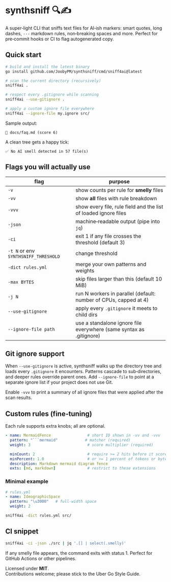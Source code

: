 # synthsniff 🔍✍️

A super‑light CLI that sniffs text files for AI‑ish markers: smart quotes, long dashes, `---` markdown rules, non‑breaking spaces and more.
Perfect for pre‑commit hooks or CI to flag autogenerated copy.

## Quick start

```bash
# build and install the latest binary
go install github.com/JoobyPM/synthsniff/cmd/sniff4ai@latest

# scan the current directory (recursively)
sniff4ai .

# respect every .gitignore while scanning
sniff4ai --use-gitignore .

# apply a custom ignore file everywhere
sniff4ai --ignore-file my.ignore src/
```

Sample output:

```
🚨 docs/faq.md (score 6)
```

A clean tree gets a happy tick:

```
✅ No AI smell detected in 57 file(s)
```

## Flags you will actually use

| flag                                 | purpose                                                             |
| ------------------------------------ | ------------------------------------------------------------------- |
| `-v`                                 | show counts per rule for **smelly** files                           |
| `-vv`                                | show **all** files with rule breakdown                              |
| `-vvv`                               | show every file, rule field and the list of loaded ignore files     |
| `-json`                              | machine‑readable output (pipe into `jq`)                            |
| `-ci`                                | exit 1 if any file crosses the threshold (default 3)                |
| `-t N` or env `SYNTHSNIFF_THRESHOLD` | change threshold                                                    |
| `-dict rules.yml`                    | merge your own patterns and weights                                 |
| `-max BYTES`                         | skip files larger than this (default 10 MiB)                        |
| `-j N`                               | run N workers in parallel (default: number of CPUs, capped at 4)    |
| `--use-gitignore`                    | apply every `.gitignore` it meets to child dirs                     |
| `--ignore-file path`                 | use a standalone ignore file everywhere (same syntax as .gitignore) |

## Git ignore support

When `--use-gitignore` is active, synthsniff walks up the directory tree and loads every `.gitignore` it encounters. Patterns cascade to sub‑directories, and deeper rules override parent ones. Add `--ignore-file` to point at a separate ignore list if your project does not use Git.

Enable `-vvv` to print a summary of all ignore files that were applied after the scan results.

## Custom rules (fine‑tuning)

Each rule supports extra knobs; all are optional.

```yaml
- name: MermaidFence                # short ID shown in -vv and -vvv
  pattern: "```mermaid"            # matcher (required)
  weight: 3                         # score multiplier (required)

  minCount: 2                       # require >= 2 hits before it scores
  minPercent: 1.0                   # or >= 1 percent of tokens or bytes
  description: Markdown mermaid diagram fence
  exts: [md, markdown]              # restrict to these extensions
```

### Minimal example

```yaml
# rules.yml
- name: IdeographicSpace
  pattern: "\u3000"   # full‑width space
  weight: 2
```

```bash
sniff4ai -dict rules.yml src/
```

## CI snippet

```bash
sniff4ai -ci -json ./src | jq '.[] | select(.smelly)'
```

If any smelly file appears, the command exits with status 1. Perfect for GitHub Actions or other pipelines.

Licensed under **MIT**.  
Contributions welcome; please stick to the Uber Go Style Guide.

